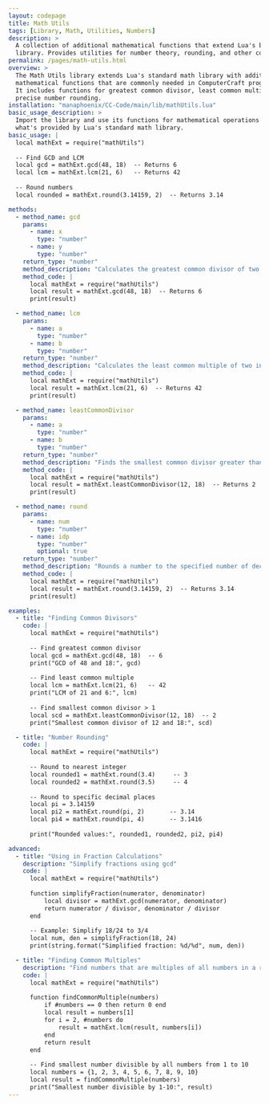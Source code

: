 ```yaml
---
layout: codepage
title: Math Utils
tags: [Library, Math, Utilities, Numbers]
description: >
  A collection of additional mathematical functions that extend Lua's built-in math
  library. Provides utilities for number theory, rounding, and other common operations.
permalink: /pages/math-utils.html
overview: >
  The Math Utils library extends Lua's standard math library with additional
  mathematical functions that are commonly needed in ComputerCraft programs.
  It includes functions for greatest common divisor, least common multiple, and
  precise number rounding.
installation: "manaphoenix/CC-Code/main/lib/mathUtils.lua"
basic_usage_description: >
  Import the library and use its functions for mathematical operations beyond
  what's provided by Lua's standard math library.
basic_usage: |
  local mathExt = require("mathUtils")
  
  -- Find GCD and LCM
  local gcd = mathExt.gcd(48, 18)  -- Returns 6
  local lcm = mathExt.lcm(21, 6)   -- Returns 42
  
  -- Round numbers
  local rounded = mathExt.round(3.14159, 2)  -- Returns 3.14

methods:
  - method_name: gcd
    params:
      - name: x
        type: "number"
      - name: y
        type: "number"
    return_type: "number"
    method_description: "Calculates the greatest common divisor of two integers."
    method_code: |
      local mathExt = require("mathUtils")
      local result = mathExt.gcd(48, 18)  -- Returns 6
      print(result)

  - method_name: lcm
    params:
      - name: a
        type: "number"
      - name: b
        type: "number"
    return_type: "number"
    method_description: "Calculates the least common multiple of two integers. Returns 0 if either input is 0."
    method_code: |
      local mathExt = require("mathUtils")
      local result = mathExt.lcm(21, 6)  -- Returns 42
      print(result)

  - method_name: leastCommonDivisor
    params:
      - name: a
        type: "number"
      - name: b
        type: "number"
    return_type: "number"
    method_description: "Finds the smallest common divisor greater than 1 of two numbers, or 1 if none exists."
    method_code: |
      local mathExt = require("mathUtils")
      local result = mathExt.leastCommonDivisor(12, 18)  -- Returns 2
      print(result)

  - method_name: round
    params:
      - name: num
        type: "number"
      - name: idp
        type: "number"
        optional: true
    return_type: "number"
    method_description: "Rounds a number to the specified number of decimal places. If idp is omitted, rounds to the nearest integer."
    method_code: |
      local mathExt = require("mathUtils")
      local result = mathExt.round(3.14159, 2)  -- Returns 3.14
      print(result)

examples:
  - title: "Finding Common Divisors"
    code: |
      local mathExt = require("mathUtils")
      
      -- Find greatest common divisor
      local gcd = mathExt.gcd(48, 18)  -- 6
      print("GCD of 48 and 18:", gcd)
      
      -- Find least common multiple
      local lcm = mathExt.lcm(21, 6)   -- 42
      print("LCM of 21 and 6:", lcm)
      
      -- Find smallest common divisor > 1
      local scd = mathExt.leastCommonDivisor(12, 18)  -- 2
      print("Smallest common divisor of 12 and 18:", scd)

  - title: "Number Rounding"
    code: |
      local mathExt = require("mathUtils")
      
      -- Round to nearest integer
      local rounded1 = mathExt.round(3.4)     -- 3
      local rounded2 = mathExt.round(3.5)     -- 4
      
      -- Round to specific decimal places
      local pi = 3.14159
      local pi2 = mathExt.round(pi, 2)       -- 3.14
      local pi4 = mathExt.round(pi, 4)       -- 3.1416
      
      print("Rounded values:", rounded1, rounded2, pi2, pi4)

advanced:
  - title: "Using in Fraction Calculations"
    description: "Simplify fractions using gcd"
    code: |
      local mathExt = require("mathUtils")
      
      function simplifyFraction(numerator, denominator)
          local divisor = mathExt.gcd(numerator, denominator)
          return numerator / divisor, denominator / divisor
      end
      
      -- Example: Simplify 18/24 to 3/4
      local num, den = simplifyFraction(18, 24)
      print(string.format("Simplified fraction: %d/%d", num, den))

  - title: "Finding Common Multiples"
    description: "Find numbers that are multiples of all numbers in a range"
    code: |
      local mathExt = require("mathUtils")
      
      function findCommonMultiple(numbers)
          if #numbers == 0 then return 0 end
          local result = numbers[1]
          for i = 2, #numbers do
              result = mathExt.lcm(result, numbers[i])
          end
          return result
      end
      
      -- Find smallest number divisible by all numbers from 1 to 10
      local numbers = {1, 2, 3, 4, 5, 6, 7, 8, 9, 10}
      local result = findCommonMultiple(numbers)
      print("Smallest number divisible by 1-10:", result)
---
```

